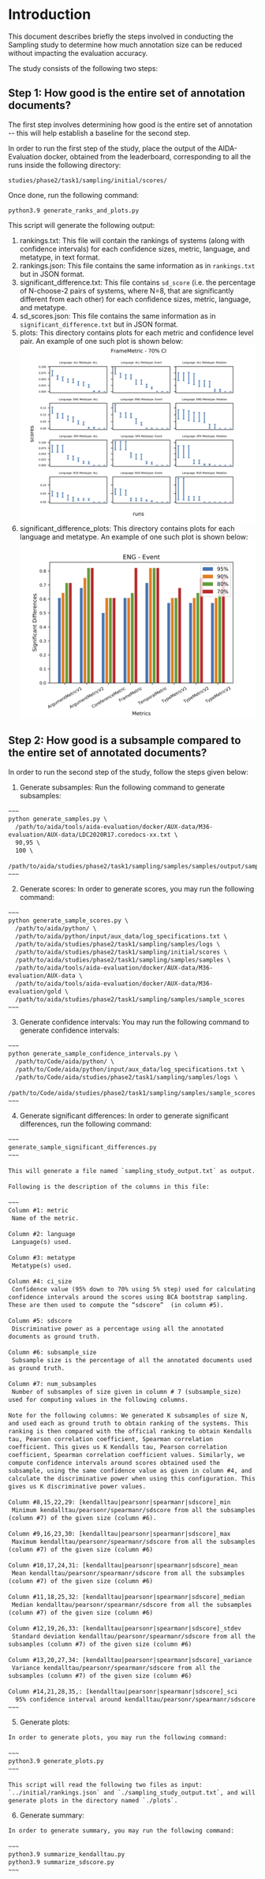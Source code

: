 # Introduction

This document describes briefly the steps involved in conducting the Sampling study to determine how much annotation size can be reduced without impacting the evaluation accuracy.

The study consists of the following two steps:

## Step 1: How good is the entire set of annotation documents?

The first step involves determining how good is the entire set of annotation -- this will help establish a baseline for the second step.

In order to run the first step of the study, place the output of the AIDA-Evaluation docker, obtained from the leaderboard, corresponding to all the runs inside the following directory:

~~~
studies/phase2/task1/sampling/initial/scores/
~~~

Once done, run the following command:

~~~
python3.9 generate_ranks_and_plots.py
~~~

This script will generate the following output:

  1. rankings.txt:
    This file will contain the rankings of systems (along with confidence intervals) for each confidence sizes, metric, language, and metatype, in text format.
  2. rankings.json:
    This file contains the same information as in `rankings.txt` but in JSON format.
  3. significant_difference.txt:
    This file contains `sd_score` (i.e. the percentage of N-choose-2 pairs of systems, where N=8, that are significantly different from each other) for each confidence sizes, metric, language, and metatype.
  4. sd_scores.json:
    This file contains the same information as in `significant_difference.txt` but in JSON format.
  5. plots:
    This directory contains plots for each metric and confidence level pair. An example of one such plot is shown below:
    ![Example # 1](images/step1/FrameMetric_70.png)
  6. significant_difference_plots:
    This directory contains plots for each language and metatype. An example of one such plot is shown below:
    ![Example # 2](images/step1/ENG_Event.png)

## Step 2: How good is a subsample compared to the entire set of annotated documents?

In order to run the second step of the study, follow the steps given below:

  1. Generate subsamples:
    Run the following command to generate subsamples:

    ~~~
    python generate_samples.py \
      /path/to/aida/tools/aida-evaluation/docker/AUX-data/M36-evaluation/AUX-data/LDC2020R17.coredocs-xx.txt \
      90,95 \
      100 \
      /path/to/aida/studies/phase2/task1/sampling/samples/samples/output/samples/
    ~~~

  2. Generate scores:
    In order to generate scores, you may run the following command:

    ~~~
    python generate_sample_scores.py \
      /path/to/aida/python/ \
      /path/to/aida/python/input/aux_data/log_specifications.txt \
      /path/to/aida/studies/phase2/task1/sampling/samples/logs \
      /path/to/aida/studies/phase2/task1/sampling/initial/scores \
      /path/to/aida/studies/phase2/task1/sampling/samples/samples \
      /path/to/aida/tools/aida-evaluation/docker/AUX-data/M36-evaluation/AUX-data \
      /path/to/aida/tools/aida-evaluation/docker/AUX-data/M36-evaluation/gold \
      /path/to/aida/studies/phase2/task1/sampling/samples/sample_scores
    ~~~
  3. Generate confidence intervals:
    You may run the following command to generate confidence intervals:

    ~~~
    python generate_sample_confidence_intervals.py \
      /path/to/Code/aida/python/ \
      /path/to/Code/aida/python/input/aux_data/log_specifications.txt \
      /path/to/Code/aida/studies/phase2/task1/sampling/samples/logs \
      /path/to/Code/aida/studies/phase2/task1/sampling/samples/sample_scores
    ~~~
  4. Generate significant differences:
    In order to generate significant differences, run the following command:

    ~~~
    generate_sample_significant_differences.py
    ~~~

    This will generate a file named `sampling_study_output.txt` as output.

    Following is the description of the columns in this file:

    ~~~
    Column #1: metric
     Name of the metric.

    Column #2: language
     Language(s) used.

    Column #3: metatype
     Metatype(s) used.

    Column #4: ci_size
     Confidence value (95% down to 70% using 5% step) used for calculating confidence intervals around the scores using BCA bootstrap sampling. These are then used to compute the “sdscore”  (in column #5).

    Column #5: sdscore
     Discriminative power as a percentage using all the annotated documents as ground truth.

    Column #6: subsample_size
     Subsample size is the percentage of all the annotated documents used as ground truth.

    Column #7: num_subsamples
     Number of subsamples of size given in column # 7 (subsample_size) used for computing values in the following columns.

    Note for the following columns: We generated K subsamples of size N, and used each as ground truth to obtain ranking of the systems. This ranking is then compared with the official ranking to obtain Kendalls tau, Pearson correlation coefficient, Spearman correlation coefficient. This gives us K Kendalls tau, Pearson correlation coefficient, Spearman correlation coefficient values. Similarly, we compute confidence intervals around scores obtained used the subsample, using the same confidence value as given in column #4, and calculate the discriminative power when using this configuration. This gives us K discriminative power values.

    Column #8,15,22,29: [kendalltau|pearsonr|spearmanr|sdscore]_min
     Minimum kendalltau/pearsonr/spearmanr/sdscore from all the subsamples (column #7) of the given size (column #6).

    Column #9,16,23,30: [kendalltau|pearsonr|spearmanr|sdscore]_max
     Maximum kendalltau/pearsonr/spearmanr/sdscore from all the subsamples (column #7) of the given size (column #6)

    Column #10,17,24,31: [kendalltau|pearsonr|spearmanr|sdscore]_mean
     Mean kendalltau/pearsonr/spearmanr/sdscore from all the subsamples (column #7) of the given size (column #6)

    Column #11,18,25,32: [kendalltau|pearsonr|spearmanr|sdscore]_median
     Median kendalltau/pearsonr/spearmanr/sdscore from all the subsamples (column #7) of the given size (column #6)

    Column #12,19,26,33: [kendalltau|pearsonr|spearmanr|sdscore]_stdev
     Standard deviation kendalltau/pearsonr/spearmanr/sdscore from all the subsamples (column #7) of the given size (column #6)

    Column #13,20,27,34: [kendalltau|pearsonr|spearmanr|sdscore]_variance
     Variance kendalltau/pearsonr/spearmanr/sdscore from all the subsamples (column #7) of the given size (column #6)

    Column #14,21,28,35,: [kendalltau|pearsonr|spearmanr|sdscore]_sci
      95% confidence interval around kendalltau/pearsonr/spearmanr/sdscore
    ~~~

  5. Generate plots:

    In order to generate plots, you may run the following command:

    ~~~
    python3.9 generate_plots.py
    ~~~

    This script will read the following two files as input: `../initial/rankings.json` and `./sampling_study_output.txt`, and will generate plots in the directory named `./plots`.

  6. Generate summary:

    In order to generate summary, you may run the following command:

    ~~~
    python3.9 summarize_kendalltau.py
    python3.9 summarize_sdscore.py
    ~~~
